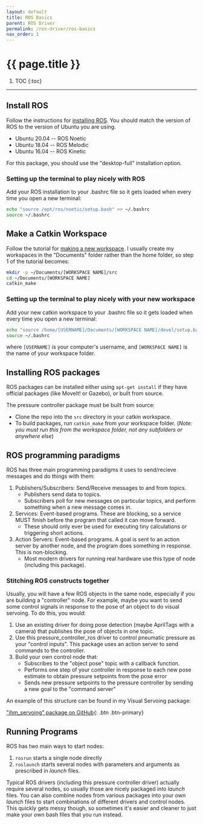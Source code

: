 ```yaml
---
layout: default
title: ROS Basics
parent: ROS Driver
permalink: /ros-driver/ros-basics
nav_order: 1
---
```



# {{ page.title }}


1. TOC
{:toc}

---

## Install ROS
Follow the instructions for [installing ROS](http://wiki.ros.org/ROS/Installation). You should match the version of ROS to the version of Ubuntu you are using.
- Ubuntu 20.04 -- ROS Noetic
- Ubuntu 18.04 -- ROS Melodic
- Ubuntu 16.04 -- ROS Kinetic

For this package, you should use the "desktop-full" installation option.

### Setting up the terminal to play nicely with ROS
Add your ROS installation to your .bashrc file so it gets loaded when every time you open a new terminal:

```bash
echo "source /opt/ros/noetic/setup.bash" >> ~/.bashrc
source ~/.bashrc
```

## Make a Catkin Workspace

Follow the tutorial for [making a new workspace](http://wiki.ros.org/catkin/Tutorials/create_a_workspace). I usually create my workspaces in the "Documents" folder rather than the home folder, so step 1 of the tutorial becomes:

```bash
mkdir -p ~/Documents/[WORKSPACE NAME]/src
cd ~/Documents/[WORKSPACE NAME]
catkin_make
```

### Setting up the terminal to play nicely with your new workspace
Add your new catkin workspace to your .bashrc file so it gets loaded when every time you open a new terminal:

```bash
echo "source /home/[USERNAME]/Documents/[WORKSPACE NAME]/devel/setup.bash" >> ~/.bashrc
source ~/.bashrc
```
where `[USERNAME]` is your computer's username, and `[WORKSPACE NAME]` is the name of your workspace folder.


## Installing ROS packages
ROS packages can be installed either using `apt-get install` if they have official packages (like MoveIt! or Gazebo), or built from source.

The pressure controller package must be built from source:

- Clone the repo into the `src` directory in your catkin workspace.
- To build packages, run `catkin_make` from your workspace folder. (_Note: you must run this from the workspace folder, not any subfolders or anywhere else_)


## ROS programming paradigms
ROS has three main programming paradigms it uses to send/recieve messages and do things with them:

1. Publishers/Subscribers: Send/Receive messages to and from topics.
	- Publishers send data to topics.
	- Subscribers poll for new messages on particular topics, and perform something when a new message comes in.
2. Services: Event-based programs. These are blocking, so a service MUST finish before the program that called it can move forward.
	- These should only ever be used for executing tiny calculations or triggering short actions.
3. Action Servers: Event-based programs. A goal is sent to an action server by another node, and the program does something in response. This is non-blocking.
	- Most modern drivers for running real hardware use this type of node (including this package).

### Stitching ROS constructs together
Usually, you will have a few ROS objects in the same node, especially if you are building a "controller" node. For example, maybe you want to send some control signals in response to the pose of an object to do visual servoing. To do this, you would:

1. Use an existing driver for doing pose detection (maybe AprilTags with a camera) that publishes the pose of objects in one topic.
2. Use this pressure_controller_ros driver to control pneumatic pressure as your "control inputs". This package uses an action server to send commands to the controller.
3. Build your own control node that:
	- Subscribes to the "object pose" topic with a callback function.
	- Performs one step of your controller in response to each new pose estimate to obtain pressure setpoints from the pose error
	- Sends new pressure setpoints to the pressure controller by sending a new goal to the "command server"

An example of this structure can be found in my Visual Servoing package:

[<i class="fab fa-github"></i> "ihm_servoing" package on GitHub](https://github.com/cbteeple/ihm_servoing){: .btn .btn-primary} 


## Running Programs
ROS has two main ways to start nodes:

1. `rosrun` starts a single node directly
2. `roslaunch` starts several nodes with parameters and arguments as prescribed in _launch_ files.

Typical ROS drivers (including this pressure controller driver) actually require several nodes, so usually those are nicely packaged into _launch_ files. You can also combine nodes from various packages into your own _launch_ files to start combinations of different drivers and control nodes. This quickly gets messy though, so sometimes it's easier and cleaner to just make your own bash files that you run instead.
